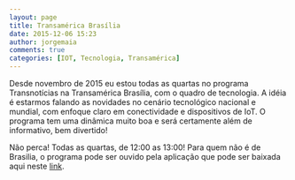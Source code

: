 ```yaml
---
layout: page
title: Transamérica Brasília
date: 2015-12-06 15:23
author: jorgemaia
comments: true
categories: [IOT, Tecnologia, Transamérica]
---
```

Desde novembro de 2015 eu estou todas as quartas no programa Transnotícias na Transamérica Brasília, com o quadro de tecnologia. A idéia é estarmos falando as novidades no cenário tecnológico nacional e mundial, com enfoque claro em conectividade e dispositivos de IoT. O programa tem uma dinâmica muito boa e será certamente além de informativo, bem divertido!

Não perca! Todas as quartas, de 12:00 as 13:00! Para quem não é de Brasilia, o programa pode ser ouvido pela aplicação que pode ser baixada aqui neste <a href="http://www.radiotransamerica.com.br/pagina.aspx?pg=aplicativo&amp;codMundo=1&amp;codPraca=1" target="_blank">link</a>.

&nbsp;
